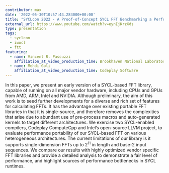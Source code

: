 ```yaml
---
contributor: max
date: '2022-05-30T10:57:44.284000+00:00'
title: "SYCLcon 2022 - A Proof-of-Concept SYCL FFT Benchmarking a Performance Portable SYCL-based FFT Library"
external_url: https://www.youtube.com/watch?v=eynIjKrzXds
type: presentation
tags: 
  - syclcon
  - iwocl
  - ftt
featuring:
  - name: Vincent R. Pascuzzi
    affiliation_at_video_production_time: Brookhaven National Laboratory
  - name: Mehdi Goli
    affiliation_at_video_production_time: Codeplay Software
---
```


In this paper, we present an early version of a SYCL-based FFT library, capable of running on all major vendor hardware,
including CPUs and GPUs from AMD, ARM, Intel and NVIDIA. Although preliminary, the aim of this work is to seed further
developments for a diverse and rich set of features for calculating FFTs. It has the advantage over existing portable
FFT libraries in that it is single-source, and therefore removes the complexities that arise due to abundant use of
pre-process macros and auto-generated kernels to target different architectures. We exercise two SYCL-enabled compilers,
Codeplay ComputeCpp and Intel’s open-source LLVM project, to evaluate performance portability of our SYCL-based FFT on
various heterogeneous architectures. The current limitations of our library is it supports single-dimension FFTs up to
$2^{11}$ in length and base-2 input sequences. We compare our results with highly optimized vendor specific FFT
libraries and provide a detailed analysis to demonstrate a fair level of performance, and highlight sources of
performance bottlenecks in SYCL runtimes.
